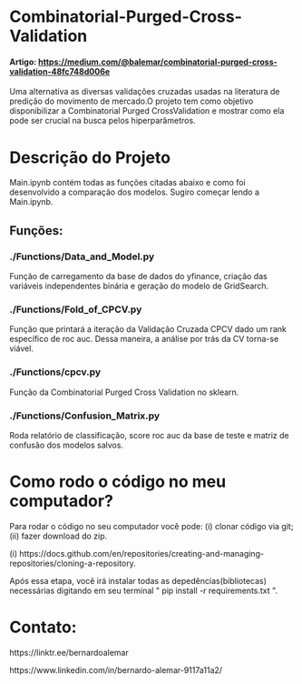 # Combinatorial-Purged-Cross-Validation
#### Artigo: https://medium.com/@balemar/combinatorial-purged-cross-validation-48fc748d006e
Uma alternativa as diversas validações cruzadas usadas na literatura de predição do movimento de mercado.O projeto tem como objetivo disponibilizar a Combinatorial Purged CrossValidation e mostrar como ela pode ser crucial na busca pelos hiperparâmetros.


# Descrição do Projeto
Main.ipynb contém todas as funções citadas abaixo e como foi desenvolvido a comparação dos modelos. Sugiro começar lendo a Main.ipynb.
## Funções: 
### ./Functions/Data_and_Model.py  
Função de carregamento da base de dados do yfinance, criação das variáveis independentes binária e geração do modelo de GridSearch.
### ./Functions/Fold_of_CPCV.py
Função que printará a iteração da Validação Cruzada CPCV dado um rank específico de roc auc. Dessa maneira, a análise por trás da CV torna-se viável.
### ./Functions/cpcv.py
Função da Combinatorial Purged Cross Validation no sklearn.
### ./Functions/Confusion_Matrix.py
Roda relatório de classificação, score roc auc da base de teste e matriz de confusão dos modelos salvos.

# Como rodo o código no meu computador?
Para rodar o código no seu computador você pode: (i) clonar código via git; (ii) fazer download do zip. 
<p> (i) https://docs.github.com/en/repositories/creating-and-managing-repositories/cloning-a-repository. <p>
<p> Após essa etapa, você irá instalar todas as depedências(bibliotecas) necessárias digitando em seu terminal " pip install -r requirements.txt ".<p>

# Contato:
<p> https://linktr.ee/bernardoalemar <p>
<p> https://www.linkedin.com/in/bernardo-alemar-9117a11a2/ <p>
